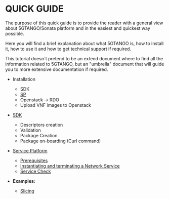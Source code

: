 # QUICK GUIDE

The purpose of this quick guide is to provide the reader with a general view about 5GTANGO/Sonata platform and in the easiest and quickest way possible.

Here you will find a brief explanation about what 5GTANGO is, how to install it, how to use it and how to get technical support if required.

This tutorial doesn´t pretend to be an extend document where to find all the information related to 5GTANGO, but an "umbrella" document that will guide you to more extensive documentation if required.

* Installation
  * SDK
  * [SP](/sp-installation)
  * Openstack -> RDO
  * Upload VNF images to Openstack
  
* [SDK](/sdk)
  * Descriptors creation
  * Validation
  * Package Creation
  * Package on-boarding (Curl command)
  
* [Service Platform](/sp)
  * [Prerequisites](/sp#prerequisites)
  * [Instantiating and terminating a Network Service](/sp#instantiating-and-terminating-a-network-service)
  * [Service Check](/sp#service-check)

* **Examples:**
    * [Slicing](/slicing)